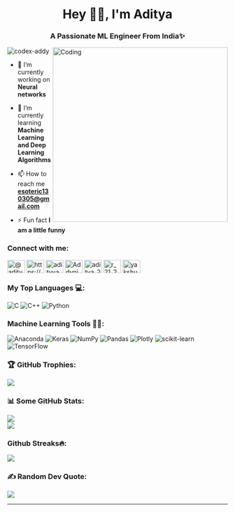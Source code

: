 <h1 align="center">Hey 👋🏻, I'm Aditya </h1>
<h3 align="center">A Passionate ML Engineer From India✨</h3>
<img align="right" alt="Coding" width="400" src="https://latamlist.com/wp-content/uploads/2019/11/Header_gif_assembly-1-1.gif"

<p align="left"> <img src="https://komarev.com/ghpvc/?username=codex-addy&label=Profile%20views&color=0e75b6&style=flat" alt="codex-addy" /> </p>
 
- 🔭 I’m currently working on **Neural networks**

- 🌱 I’m currently learning **Machine Learning and Deep Learning Algorithms**

- 📫 How to reach me **esoteric130305@gmail.com**

- ⚡ Fun fact **I am a little funny**

<h3 align="left">Connect with me:</h3>
<p align="left">
<a href="https://twitter.com/@adityatomar_20" target="blank"><img align="center" src="https://raw.githubusercontent.com/rahuldkjain/github-profile-readme-generator/master/src/images/icons/Social/twitter.svg" alt="@adityatomar_20" height="30" width="40" /></a>
<a href="https://linkedin.com/in/https://www.linkedin.com/in/aditya-tomar-aba6b222b/" target="blank"><img align="center" src="https://raw.githubusercontent.com/rahuldkjain/github-profile-readme-generator/master/src/images/icons/Social/linked-in-alt.svg" alt="https://www.linkedin.com/in/aditya-tomar-aba6b222b/" height="30" width="40" /></a>
<a href="https://instagram.com/adityya__20" target="blank"><img align="center" src="https://raw.githubusercontent.com/rahuldkjain/github-profile-readme-generator/master/src/images/icons/Social/instagram.svg" alt="adityya__20" height="30" width="40" /></a>
<a href="(https://www.codingninjas.com/codestudio/profile/e903b27c-97a8-4d31-9cfa-0538ba31ae85)" target="blank"><img align="center" src="https://raw.githubusercontent.com/rahuldkjain/github-profile-readme-generator/master/src/images/icons/Social/codingninjas.svg" alt="Addyninja4021" height="30" width="40" /></a>
<a href="https://www.leetcode.com/aditya_2409" target="blank"><img align="center" src="https://raw.githubusercontent.com/rahuldkjain/github-profile-readme-generator/master/src/images/icons/Social/leet-code.svg" alt="aditya_2409" height="30" width="40" /></a>
<a href="https://www.hackerrank.com/r_21_22_02" target="blank"><img align="center" src="https://raw.githubusercontent.com/rahuldkjain/github-profile-readme-generator/master/src/images/icons/Social/hackerrank.svg" alt="r_21_22_02" height="30" width="40" /></a>
<a href="https://kaggle.com/yakshuu" target="blank"><img align="center" src="https://raw.githubusercontent.com/rahuldkjain/github-profile-readme-generator/master/src/images/icons/Social/kaggle.svg" alt="yakshuu" height="30" width="40" /></a>
</p>


 ### My Top Languages 💻:
![C](https://img.shields.io/badge/c-%2300599C.svg?style=for-the-badge&logo=c&logoColor=white) ![C++](https://img.shields.io/badge/c++-%2300599C.svg?style=for-the-badge&logo=c%2B%2B&logoColor=white) ![Python](https://img.shields.io/badge/python-3670A0?style=for-the-badge&logo=python&logoColor=ffdd54) 

### Machine Learning Tools 🤖🧠:
![Anaconda](https://img.shields.io/badge/Anaconda-%2344A833.svg?style=for-the-badge&logo=anaconda&logoColor=white) ![Keras](https://img.shields.io/badge/Keras-%23D00000.svg?style=for-the-badge&logo=Keras&logoColor=white) ![NumPy](https://img.shields.io/badge/numpy-%23013243.svg?style=for-the-badge&logo=numpy&logoColor=white) ![Pandas](https://img.shields.io/badge/pandas-%23150458.svg?style=for-the-badge&logo=pandas&logoColor=white) ![Plotly](https://img.shields.io/badge/Plotly-%233F4F75.svg?style=for-the-badge&logo=plotly&logoColor=white) ![scikit-learn](https://img.shields.io/badge/scikit--learn-%23F7931E.svg?style=for-the-badge&logo=scikit-learn&logoColor=white) ![TensorFlow](https://img.shields.io/badge/TensorFlow-%23FF6F00.svg?style=for-the-badge&logo=TensorFlow&logoColor=white)


### 🏆 GitHub Trophies:
![](https://github-profile-trophy.vercel.app/?username=CodeX-Addy&theme=radical&no-frame=false&no-bg=true&margin-w=4)



### 📊 Some GitHub Stats:
![](https://github-readme-stats.vercel.app/api?username=CodeX-Addy&theme=radical&hide_border=false&include_all_commits=false&count_private=false)<br/>
![](https://github-readme-stats.vercel.app/api/top-langs/?username=CodeX-Addy&theme=radical&hide_border=false&include_all_commits=false&count_private=false&layout=compact)

### Github Streaks🔥:
![](https://github-readme-streak-stats.herokuapp.com/?user=CodeX-Addy&theme=radical&hide_border=false)<br/>

### ✍️ Random Dev Quote:
![](https://quotes-github-readme.vercel.app/api?type=horizontal&theme=radical)

---

